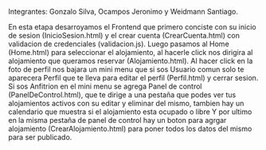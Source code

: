 Integrantes: Gonzalo Silva, Ocampos Jeronimo y Weidmann Santiago.

En esta etapa desarroyamos el Frontend que primero conciste con su inicio de sesion (InicioSesion.html) y el crear cuenta (CrearCuenta.html) con validacion de credenciales (validacion.js). 
Luego pasamos al Home (Home.html) para seleccionar el alojamiento, al hacerle click nos dirigira al alojamiento que queramos reservar (Alojamiento.html).
Al hacer click en la foto de perfil nos bajara un mini menu que si sos Usuario comun solo te aparecera Perfil que te lleva para editar el perfil (Perfil.html) y cerrar sesion. 
Si sos Anfitrion en el mini menu se agrega Panel de control (PanelDeControl.html), que te dirige a una pestaña que podes ver tus alojamientos activos con su editar y eliminar del mismo, tambien hay un calendario que muestra si el alojamiento esta ocupado o libre
Y por ultimo en la misma pestaña de panel de control hay un boton para agrgar alojamiento (CrearAlojamiento.html) para poner todos los datos del mismo para ser publicado.    

